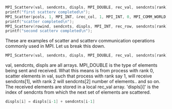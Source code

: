 ```objective-c
MPI_Scatterv(val, sendcnts, displs, MPI_DOUBLE, rec_val, sendcnts[rank], MPI_DOUBLE, 0, MPI_COMM_WORLD);//non-zero elements
printf("first scatterv completed\n");
MPI_Scatter(pcols, 1, MPI_INT, &rec_col, 1, MPI_INT, 0, MPI_COMM_WORLD);//number of columns in each processor
printf("scatter completed\n");
MPI_Scatterv(rowind, sendcnts, displs, MPI_INT, rec_row, sendcnts[rank], MPI_INT, 0, MPI_COMM_WORLD);//rowindices
printf("second scatterv completed\n");
```

These are examples of scatter and scatterv communication operations commonly used in MPI. Let us break this down.

```objective-c
MPI_Scatterv(val, sendcnts, displs, MPI_DOUBLE, rec_val, sendcnts[rank], MPI_DOUBLE, 0, MPI_COMM_WORLD);
```

val, sendcnts, displs are all arrays. MPI_DOUBLE is the type of elements being sent and received.
What this means is from process with rank 0, scatter elements in val, such that process with rank say 1, will receive sendcnts[1], with rank 2 will sendcnts[2] number of elements.. and so on. The received elements are stored in a local rec_val array. 'displs[i]' is the index of sendcnts from which the next set of elements are scattered.

```objective-c
displs[i] = displs[i-1] + sendcnts[i-1]
```
